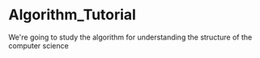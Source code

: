 # Algorithm_Tutorial
We're going to study the algorithm for understanding the structure of the computer science 

